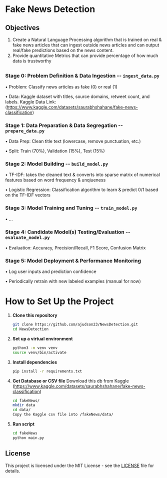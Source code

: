 # Fake News Detection

## Objectives
1. Create a Natural Language Processing algorithm that is trained on real & fake news articles that can ingest outside news articles and can output real/fake predictions based on the news content.
2. Provide quantitative Metrics that can provide percentage of how much data is trustworthy

## 
### Stage 0: Problem Definition & Data Ingestion -- `ingest_data.py`
• Problem: Classify news articles as fake (0) or real (1)

• Data: Kaggle dataset with titles, source domains, retweet count, and labels. 
Kaggle Data Link: (https://www.kaggle.com/datasets/saurabhshahane/fake-news-classification)
### Stage 1: Data Preparation & Data Segregation -- `prepare_data.py`
• Data Prep: Clean title text (lowercase, remove punctuation, etc.)

• Split: Train (70%), Validation (15%), Test (15%)
### Stage 2: Model Building -- `build_model.py`
• TF-IDF: takes the cleaned text & converts into sparse matrix of numerical features based on word frequency & unqiueness

• Logistic Regression: Classification algorithm to learn & predict 0/1 based on the TF-IDF vectors
### Stage 3: Model Training and Tuning -- `train_model.py`
• ...
### Stage 4: Candidate Model(s) Testing/Evaluation -- `evaluate_model.py`
• Evaluation: Accuracy, Precision/Recall, F1 Score, Confusion Matrix
### Stage 5: Model Deployment & Performance Monitoring
• Log user inputs and prediction confidence

• Periodically retrain with new labeled examples (manual for now)
##

# How to Set Up the Project
1. **Clone this repository**
   ```bash
   git clone https://github.com/ajudson23/NewsDetection.git
   cd NewsDetection

2. **Set up a virtual environment**
   ```bash
   python3 -m venv venv
   source venv/bin/activate
3. **Install dependencies**
   ```bash
   pip install -r requirements.txt
4. **Get Database or CSV file**
   Download this db from Kaggle (https://www.kaggle.com/datasets/saurabhshahane/fake-news-classification)
   ```bash
   cd fakeNews/
   mkdir data
   cd data/
   Copy the Kaggle csv file into /fakeNews/data/
5. **Run script**
   ```bash
   cd fakeNews
   python main.py

## License
This project is licensed under the MIT License - see the [LICENSE](LICENSE) file for details.
